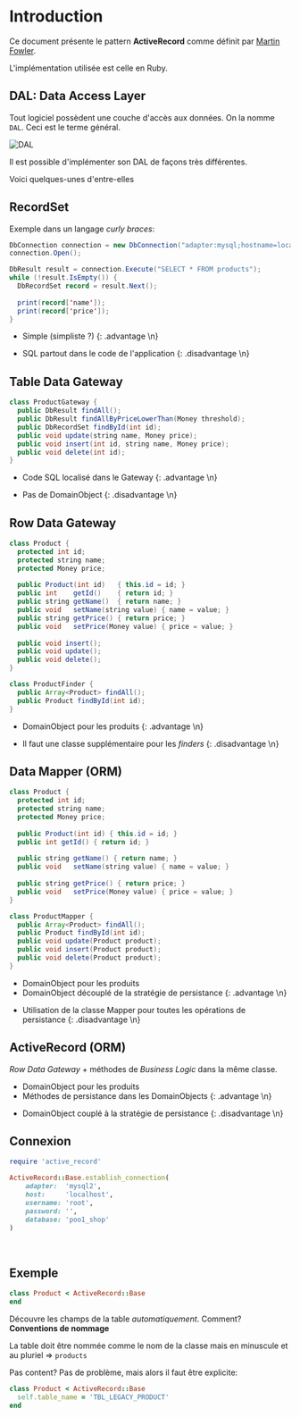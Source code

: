 # Introduction
<!-- .slide: data-state="heading" -->

Ce document présente le pattern **ActiveRecord** comme définit par [Martin Fowler](http://martinfowler.com/eaaCatalog/activeRecord.html).

L'implémentation utilisée est celle en Ruby.
 

## DAL: Data Access Layer

Tout logiciel possèdent une couche d'accès aux données.
On la nomme `DAL`. Ceci est le terme général.

![DAL](ActiveRecord/dal.jpg)

Il est possible d'implémenter son DAL de façons très différentes.

Voici quelques-unes d'entre-elles
 

## RecordSet

Exemple dans un langage *curly braces*:

~~~ java
DbConnection connection = new DbConnection("adapter:mysql;hostname=localhost;username=root;password:'';database=poo1_shop");
connection.Open();

DbResult result = connection.Execute("SELECT * FROM products");
while (!result.IsEmpty()) {
  DbRecordSet record = result.Next();
  
  print(record['name']);
  print(record['price']);
}
~~~

+ Simple (simpliste ?)
{: .advantage \n}

- SQL partout dans le code de l'application
{: .disadvantage \n}
 

## Table Data Gateway

~~~ java
class ProductGateway {
  public DbResult findAll();
  public DbResult findAllByPriceLowerThan(Money threshold);
  public DbRecordSet findById(int id);
  public void update(string name, Money price);
  public void insert(int id, string name, Money price);
  public void delete(int id);
}
~~~

+ Code SQL localisé dans le Gateway
{: .advantage \n}

- Pas de DomainObject
{: .disadvantage \n}
 

## Row Data Gateway

~~~ java
class Product {
  protected int id;
  protected string name;
  protected Money price;
  
  public Product(int id)   { this.id = id; }
  public int    getId()    { return id; }
  public string getName()  { return name; }
  public void   setName(string value) { name = value; }
  public string getPrice() { return price; }
  public void   setPrice(Money value) { price = value; }
  
  public void insert();
  public void update();
  public void delete();
}
~~~

~~~ java
class ProductFinder {
  public Array<Product> findAll();
  public Product findById(int id);
}
~~~

+ DomainObject pour les produits
{: .advantage \n}

- Il faut une classe supplémentaire pour les *finders*
{: .disadvantage \n}
 

## Data Mapper (ORM)

~~~ java
class Product {
  protected int id;
  protected string name;
  protected Money price;
  
  public Product(int id) { this.id = id; }
  public int getId() { return id; }
  
  public string getName() { return name; }
  public void   setName(string value) { name = value; }
  
  public string getPrice() { return price; }
  public void   setPrice(Money value) { price = value; }
}

class ProductMapper {
  public Array<Product> findAll();
  public Product findById(int id);
  public void update(Product product);
  public void insert(Product product);
  public void delete(Product product);
}
~~~

+ DomainObject pour les produits
+ DomainObject découplé de la stratégie de persistance
{: .advantage \n}

- Utilisation de la classe Mapper pour toutes les opérations de persistance
{: .disadvantage \n}
 

## ActiveRecord (ORM)

*Row Data Gateway* + méthodes de *Business Logic* dans la même classe.

+ DomainObject pour les produits
+ Méthodes de persistance dans les DomainObjects
{: .advantage \n}

- DomainObject couplé à la stratégie de persistance
{: .disadvantage \n}
 

## Connexion

~~~ ruby
require 'active_record'

ActiveRecord::Base.establish_connection(
	adapter:  'mysql2',
	host:     'localhost',
	username: 'root',
	password: '',
	database: 'poo1_shop'
)
~~~
 

## Exemple

~~~ ruby
class Product < ActiveRecord::Base
end
~~~

Découvre les champs de la table *automatiquement*.
Comment? **Conventions de nommage**
<!-- .element: class="fragment" -->

<!-- .element: class="fragment" -->

La table doit être nommée comme le nom de la classe mais
en minuscule et au pluriel => `products`

<!-- .element: class="fragment" -->

Pas content? Pas de problème, mais alors il faut être explicite:
<!-- .element: class="fragment" -->

~~~ ruby
class Product < ActiveRecord::Base
  self.table_name = 'TBL_LEGACY_PRODUCT'
end
~~~
<!-- .element: class="fragment" -->

